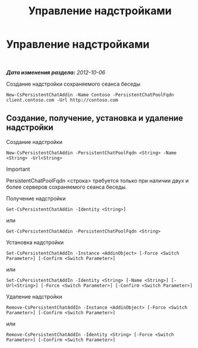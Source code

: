 ﻿---
title: Управление надстройками
TOCTitle: Управление надстройками
ms:assetid: b84f868e-b36e-4ab4-b284-7db212d401c3
ms:mtpsurl: https://technet.microsoft.com/ru-ru/library/JJ205193(v=OCS.15)
ms:contentKeyID: 49310973
ms.date: 05/19/2016
mtps_version: v=OCS.15
ms.translationtype: HT
---

# Управление надстройками

 

_**Дата изменения раздела:** 2012-10-06_

Создание надстройки сохраняемого сеанса беседы

    New-CsPersistentChatAddin -Name Contoso -PersistentChatPoolFqdn client.contoso.com -Url http://contoso.com 

## Создание, получение, установка и удаление надстройки

Создание надстройки

    New-CsPersistentChatAddin -PersistentChatPoolFqdn <String> -Name <String> -Url<String>

> [!IMPORTANT]
> PersistentChatPoolFqdn &lt;строка&gt; требуется только при наличии двух и более серверов сохраняемого сеанса беседы.


Получение надстройки

    Get-CsPersistentChatAddin -Identity <String>]

или

    Get-CsPersistentChatAddin -PersistentChatPoolFqdn <String>

Установка надстройки

    Set-CsPersistentChatAddIn -Instance <AddinObject> [-Force <Switch Parameter>] [-Confirm <Switch Parameter>]

или

    Set-CsPersistentChatAddIn -Identity <String> [-Name <String>] [-Url<String>] [-Force <Switch Parameter>] [-Confirm <Switch Parameter>]

Удаление надстройки

    Remove-CsPersistentChatAddIn -Instance <AddinObject> [-Force <Switch Parameter>] [-Confirm <Switch Parameter>]

или

    Remove-CsPersistentChatAddIn -Identity <String> [-Force <Switch Parameter>] [-Confirm <Switch Parameter>]

